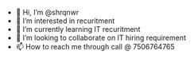 - 👋 Hi, I’m @shrqnwr
- 👀 I’m interested in recuritment
- 🌱 I’m currently learning IT recuritment
- 💞️ I’m looking to collaborate on IT hiring requirement
- 📫 How to reach me through call @ 7506764765

<!---
shrqnwr/shrqnwr is a ✨ special ✨ repository because its `README.md` (this file) appears on your GitHub profile.
You can click the Preview link to take a look at your changes.
--->

